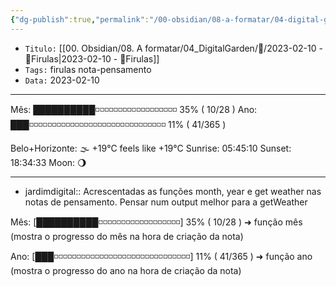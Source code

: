 ```yaml
---
{"dg-publish":true,"permalink":"/00-obsidian/08-a-formatar/04-digital-garden//2023-02-10-firulas/","tags":["🧠️/💭️/🍀/"],"created":"2023-07-30T21:56:35.282-03:00","updated":"2023-02-11T11:50:15.484-03:00"}
---
```



- `Titulo:` [[00. Obsidian/08. A formatar/04_DigitalGarden/💭️/2023-02-10 - 💭️Firulas\|2023-02-10 - 💭️Firulas]]
- `Tags:` firulas nota-pensamento
- `Data:` 2023-02-10

***
Mês: ██████████◽◽◽◽◽◽◽◽◽◽◽◽◽◽◽◽◽◽ 35% ( 10/28 ) 
Ano: ███◽◽◽◽◽◽◽◽◽◽◽◽◽◽◽◽◽◽◽◽◽◽◽◽◽◽◽◽◽◽ 11% ( 41/365 ) 

Belo+Horizonte: 🌫  +19°C feels like +19°C
Sunrise: 05:45:10
Sunset:  18:34:33
Moon:    🌖
 
---

- jardimdigital:: Acrescentadas as funções month, year e get weather nas notas de pensamento. Pensar num output melhor para a getWeather


Mês: [██████████◽◽◽◽◽◽◽◽◽◽◽◽◽◽◽◽◽◽] 35% ( 10/28 ) ➜ função mês (mostra o progresso do mês na hora de criação da nota)

Ano: [███◽◽◽◽◽◽◽◽◽◽◽◽◽◽◽◽◽◽◽◽◽◽◽◽◽◽◽◽◽◽] 11% ( 41/365 ) ➜ função ano (mostra o progresso do ano na hora de criação da nota)